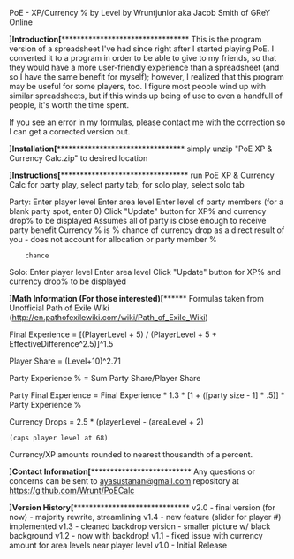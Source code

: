 PoE - XP/Currency % by Level
by Wruntjunior aka Jacob Smith of GReY Online

************************************]Introduction[*********************************************************************
This is the program version of a spreadsheet I've had since right after I started playing PoE.  I converted it to a
program in order to be able to give to my friends, so that they would have a more user-friendly experience than a
spreadsheet (and so I have the same benefit for myself); however, I realized that this program may be useful for some
players, too.  I figure most people wind up with similar spreadsheets, but if this winds up being of use to even a
handfull of people, it's worth the time spent.

If you see an error in my formulas, please contact me with the correction so I can get a corrected version out.


************************************]Installation[*********************************************************************
simply unzip "PoE XP & Currency Calc.zip" to desired location


************************************]Instructions[*********************************************************************
run PoE XP & Currency Calc
for party play, select party tab; for solo play, select solo tab

Party:
Enter player level
Enter area level
Enter level of party members (for a blank party spot, enter 0)
Click "Update" button for XP% and currency drop% to be displayed
	Assumes all of party is close enough to receive party benefit
	Currency % is % chance of currency drop as a direct result of you - does not account for allocation or party member %

	  	chance

Solo:
Enter player level
Enter area level
Click "Update" button for XP% and currency drop% to be displayed


************************************]Math Information (For those interested)[******************************************
Formulas taken from Unofficial Path of Exile Wiki (http://en.pathofexilewiki.com/wiki/Path_of_Exile_Wiki)

Final Experience = [(PlayerLevel + 5) / (PlayerLevel + 5 + EffectiveDifference^2.5)]^1.5

Player Share = (Level+10)^2.71

Party Experience % = Sum Party Share/Player Share

Party Final Experience = Final Experience * 1.3 * [1 + ([party size - 1] * .5)] * Party Experience %

Currency Drops = 2.5 * (playerLevel - (areaLevel + 2)

	(caps player level at 68)

Currency/XP amounts rounded to nearest thousandth of a percent.


************************************]Contact Information[**************************************************************
Any questions or concerns can be sent to ayasustanan@gmail.com
repository at https://github.com/Wrunt/PoECalc


************************************]Version History[******************************************************************
v2.0 - final version (for now) - majority rewrite, streamlining
v1.4 - new feature (slider for player #) implemented
v1.3 - cleaned backdrop version - smaller picture w/ black background
v1.2 - now with backdrop!
v1.1 - fixed issue with currency amount for area levels near player level
v1.0 - Initial Release
